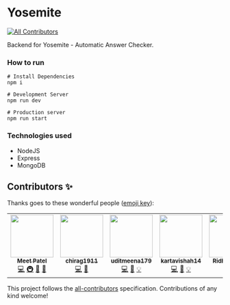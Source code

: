 # Yosemite
<!-- ALL-CONTRIBUTORS-BADGE:START - Do not remove or modify this section -->
[![All Contributors](https://img.shields.io/badge/all_contributors-6-orange.svg?style=flat-square)](#contributors-)
<!-- ALL-CONTRIBUTORS-BADGE:END -->

Backend for Yosemite - Automatic Answer Checker.

### How to run

```
# Install Dependencies
npm i

# Development Server
npm run dev

# Production server
npm run start
```

### Technologies used

- NodeJS
- Express
- MongoDB

## Contributors ✨

Thanks goes to these wonderful people ([emoji key](https://allcontributors.org/docs/en/emoji-key)):

<!-- ALL-CONTRIBUTORS-LIST:START - Do not remove or modify this section -->
<!-- prettier-ignore-start -->
<!-- markdownlint-disable -->
<table>
  <tr>
    <td align="center"><a href="https://meetpatel.github.io/"><img src="https://avatars.githubusercontent.com/u/45785817?v=4?s=100" width="100px;" alt=""/><br /><sub><b>Meet Patel</b></sub></a><br /><a href="https://github.com/meet59patel/Group3-Yosemite-backend/commits?author=meet59patel" title="Code">💻</a> <a href="#infra-meet59patel" title="Infrastructure (Hosting, Build-Tools, etc)">🚇</a> <a href="#maintenance-meet59patel" title="Maintenance">🚧</a> <a href="#projectManagement-meet59patel" title="Project Management">📆</a></td>
    <td align="center"><a href="https://github.com/chirag1911"><img src="https://avatars.githubusercontent.com/u/62808731?v=4?s=100" width="100px;" alt=""/><br /><sub><b>chirag1911</b></sub></a><br /><a href="https://github.com/meet59patel/Group3-Yosemite-backend/commits?author=chirag1911" title="Code">💻</a> <a href="#maintenance-chirag1911" title="Maintenance">🚧</a></td>
    <td align="center"><a href="https://github.com/uditmeena179"><img src="https://avatars.githubusercontent.com/u/79006762?v=4?s=100" width="100px;" alt=""/><br /><sub><b>uditmeena179</b></sub></a><br /><a href="https://github.com/meet59patel/Group3-Yosemite-backend/commits?author=uditmeena179" title="Code">💻</a> <a href="#data-uditmeena179" title="Data">🔣</a> <a href="#example-uditmeena179" title="Examples">💡</a></td>
    <td align="center"><a href="https://github.com/kartavishah14"><img src="https://avatars.githubusercontent.com/u/62076264?v=4?s=100" width="100px;" alt=""/><br /><sub><b>kartavishah14</b></sub></a><br /><a href="https://github.com/meet59patel/Group3-Yosemite-backend/commits?author=kartavishah14" title="Code">💻</a> <a href="#data-kartavishah14" title="Data">🔣</a> <a href="#example-kartavishah14" title="Examples">💡</a></td>
    <td align="center"><a href="https://github.com/Ridham2001"><img src="https://avatars.githubusercontent.com/u/70639096?v=4?s=100" width="100px;" alt=""/><br /><sub><b>Ridham2001</b></sub></a><br /><a href="https://github.com/meet59patel/Group3-Yosemite-backend/commits?author=Ridham2001" title="Code">💻</a> <a href="#maintenance-Ridham2001" title="Maintenance">🚧</a></td>
    <td align="center"><a href="https://github.com/Archit20000"><img src="https://avatars.githubusercontent.com/u/62255087?v=4?s=100" width="100px;" alt=""/><br /><sub><b>Archit20000</b></sub></a><br /><a href="https://github.com/meet59patel/Group3-Yosemite-backend/commits?author=Archit20000" title="Tests">⚠️</a> <a href="https://github.com/meet59patel/Group3-Yosemite-backend/commits?author=Archit20000" title="Code">💻</a> <a href="#tool-Archit20000" title="Tools">🔧</a></td>
  </tr>
</table>

<!-- markdownlint-restore -->
<!-- prettier-ignore-end -->

<!-- ALL-CONTRIBUTORS-LIST:END -->

This project follows the [all-contributors](https://github.com/all-contributors/all-contributors) specification. Contributions of any kind welcome!